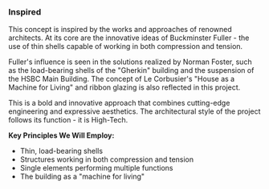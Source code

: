 ### Inspired

This concept is inspired by the works and approaches of renowned architects. At its core are the innovative ideas of Buckminster Fuller - the use of thin shells capable of working in both compression and tension. 

Fuller's influence is seen in the solutions realized by Norman Foster, such as the load-bearing shells of the "Gherkin" building and the suspension of the HSBC Main Building. The concept of Le Corbusier's "House as a Machine for Living" and ribbon glazing is also reflected in this project. 

This is a bold and innovative approach that combines cutting-edge engineering and expressive aesthetics. The architectural style of the project follows its function - it is High-Tech.

**Key Principles We Will Employ:**

- Thin, load-bearing shells
- Structures working in both compression and tension
- Single elements performing multiple functions
- The building as a "machine for living"
